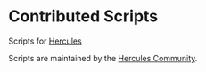 Contributed Scripts
===================

Scripts for [Hercules](http://hercules.ws/)

Scripts are maintained by the [Hercules Community](http://hercules.ws/board/).
